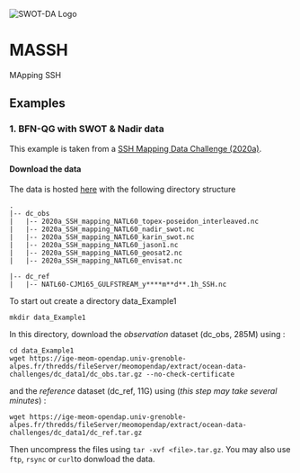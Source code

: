 ![SWOT-DA Logo](images/SWOT-DA_logo.png)

# MASSH
MApping SSH 


## Examples
### 1. BFN-QG with SWOT & Nadir data
This example is taken from a [SSH Mapping Data Challenge (2020a)](https://github.com/ocean-data-challenges/2020a_SSH_mapping_NATL60).
#### Download the data
The data is hosted [here](https://ige-meom-opendap.univ-grenoble-alpes.fr/thredds/catalog/meomopendap/extract/ocean-data-challenges/dc_data1/catalog.html) with the following directory structure

```
. 
|-- dc_obs
|   |-- 2020a_SSH_mapping_NATL60_topex-poseidon_interleaved.nc
|   |-- 2020a_SSH_mapping_NATL60_nadir_swot.nc 
|   |-- 2020a_SSH_mapping_NATL60_karin_swot.nc
|   |-- 2020a_SSH_mapping_NATL60_jason1.nc
|   |-- 2020a_SSH_mapping_NATL60_geosat2.nc
|   |-- 2020a_SSH_mapping_NATL60_envisat.nc

|-- dc_ref
|   |-- NATL60-CJM165_GULFSTREAM_y****m**d**.1h_SSH.nc

```

To start out create a directory data_Example1
```shell
mkdir data_Example1
```

In this directory, download the *observation* dataset (dc_obs, 285M) using : 
```shell
cd data_Example1
wget https://ige-meom-opendap.univ-grenoble-alpes.fr/thredds/fileServer/meomopendap/extract/ocean-data-challenges/dc_data1/dc_obs.tar.gz --no-check-certificate
```
and the *reference* dataset (dc_ref, 11G) using (*this step may take several minutes*) : 

```shell
wget https://ige-meom-opendap.univ-grenoble-alpes.fr/thredds/fileServer/meomopendap/extract/ocean-data-challenges/dc_data1/dc_ref.tar.gz 
```
Then uncompress the files using `tar -xvf <file>.tar.gz`. You may also use `ftp`, `rsync` or `curl`to donwload the data.  
